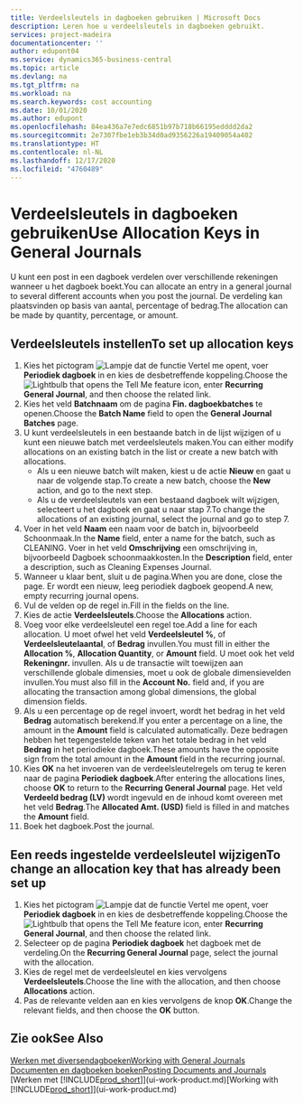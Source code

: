 ```yaml
---
title: Verdeelsleutels in dagboeken gebruiken | Microsoft Docs
description: Leren hoe u verdeelsleutels in dagboeken gebruikt.
services: project-madeira
documentationcenter: ''
author: edupont04
ms.service: dynamics365-business-central
ms.topic: article
ms.devlang: na
ms.tgt_pltfrm: na
ms.workload: na
ms.search.keywords: cost accounting
ms.date: 10/01/2020
ms.author: edupont
ms.openlocfilehash: 84ea436a7e7edc6851b97b718b66195edddd2da2
ms.sourcegitcommit: 2e7307fbe1eb3b34d0ad9356226a19409054a402
ms.translationtype: HT
ms.contentlocale: nl-NL
ms.lasthandoff: 12/17/2020
ms.locfileid: "4760489"
---
```

# <a name="use-allocation-keys-in-general-journals"></a><span data-ttu-id="c2ca8-103">Verdeelsleutels in dagboeken gebruiken</span><span class="sxs-lookup"><span data-stu-id="c2ca8-103">Use Allocation Keys in General Journals</span></span>
<span data-ttu-id="c2ca8-104">U kunt een post in een dagboek verdelen over verschillende rekeningen wanneer u het dagboek boekt.</span><span class="sxs-lookup"><span data-stu-id="c2ca8-104">You can allocate an entry in a general journal to several different accounts when you post the journal.</span></span> <span data-ttu-id="c2ca8-105">De verdeling kan plaatsvinden op basis van aantal, percentage of bedrag.</span><span class="sxs-lookup"><span data-stu-id="c2ca8-105">The allocation can be made by quantity, percentage, or amount.</span></span>

## <a name="to-set-up-allocation-keys"></a><span data-ttu-id="c2ca8-106">Verdeelsleutels instellen</span><span class="sxs-lookup"><span data-stu-id="c2ca8-106">To set up allocation keys</span></span>
1. <span data-ttu-id="c2ca8-107">Kies het pictogram ![Lampje dat de functie Vertel me opent](media/ui-search/search_small.png "Vertel me wat u wilt doen"), voer **Periodiek dagboek** in en kies de desbetreffende koppeling.</span><span class="sxs-lookup"><span data-stu-id="c2ca8-107">Choose the ![Lightbulb that opens the Tell Me feature](media/ui-search/search_small.png "Tell me what you want to do") icon, enter **Recurring General Journal**, and then choose the related link.</span></span>
2. <span data-ttu-id="c2ca8-108">Kies het veld **Batchnaam** om de pagina **Fin. dagboekbatches** te openen.</span><span class="sxs-lookup"><span data-stu-id="c2ca8-108">Choose the **Batch Name** field to open the **General Journal Batches** page.</span></span>
3. <span data-ttu-id="c2ca8-109">U kunt verdeelsleutels in een bestaande batch in de lijst wijzigen of u kunt een nieuwe batch met verdeelsleutels maken.</span><span class="sxs-lookup"><span data-stu-id="c2ca8-109">You can either modify allocations on an existing batch in the list or create a new batch with allocations.</span></span>
   * <span data-ttu-id="c2ca8-110">Als u een nieuwe batch wilt maken, kiest u de actie **Nieuw** en gaat u naar de volgende stap.</span><span class="sxs-lookup"><span data-stu-id="c2ca8-110">To create a new batch, choose the **New** action, and go to the next step.</span></span>
   * <span data-ttu-id="c2ca8-111">Als u de verdeelsleutels van een bestaand dagboek wilt wijzigen, selecteert u het dagboek en gaat u naar stap 7.</span><span class="sxs-lookup"><span data-stu-id="c2ca8-111">To change the allocations of an existing journal, select the journal and go to step 7.</span></span>    
4. <span data-ttu-id="c2ca8-112">Voer in het veld **Naam** een naam voor de batch in, bijvoorbeeld Schoonmaak.</span><span class="sxs-lookup"><span data-stu-id="c2ca8-112">In the **Name** field, enter a name for the batch, such as CLEANING.</span></span> <span data-ttu-id="c2ca8-113">Voer in het veld **Omschrijving** een omschrijving in, bijvoorbeeld Dagboek schoonmaakkosten.</span><span class="sxs-lookup"><span data-stu-id="c2ca8-113">In the **Description** field, enter a description, such as Cleaning Expenses Journal.</span></span>
5. <span data-ttu-id="c2ca8-114">Wanneer u klaar bent, sluit u de pagina.</span><span class="sxs-lookup"><span data-stu-id="c2ca8-114">When you are done, close the page.</span></span> <span data-ttu-id="c2ca8-115">Er wordt een nieuw, leeg periodiek dagboek geopend.</span><span class="sxs-lookup"><span data-stu-id="c2ca8-115">A new, empty recurring journal opens.</span></span>
6. <span data-ttu-id="c2ca8-116">Vul de velden op de regel in.</span><span class="sxs-lookup"><span data-stu-id="c2ca8-116">Fill in the fields on the line.</span></span>
7. <span data-ttu-id="c2ca8-117">Kies de actie **Verdeelsleutels**.</span><span class="sxs-lookup"><span data-stu-id="c2ca8-117">Choose the **Allocations** action.</span></span>
8. <span data-ttu-id="c2ca8-118">Voeg voor elke verdeelsleutel een regel toe.</span><span class="sxs-lookup"><span data-stu-id="c2ca8-118">Add a line for each allocation.</span></span> <span data-ttu-id="c2ca8-119">U moet ofwel het veld **Verdeelsleutel %**, of **Verdeelsleutelaantal**, of **Bedrag** invullen.</span><span class="sxs-lookup"><span data-stu-id="c2ca8-119">You must fill in either the **Allocation %**, **Allocation Quantity**, or **Amount** field.</span></span> <span data-ttu-id="c2ca8-120">U moet ook het veld **Rekeningnr.** invullen. Als u de transactie wilt toewijzen aan verschillende globale dimensies, moet u ook de globale dimensievelden invullen.</span><span class="sxs-lookup"><span data-stu-id="c2ca8-120">You must also fill in the **Account No.** field and, if you are allocating the transaction among global dimensions, the global dimension fields.</span></span>
9. <span data-ttu-id="c2ca8-121">Als u een percentage op de regel invoert, wordt het bedrag in het veld **Bedrag** automatisch berekend.</span><span class="sxs-lookup"><span data-stu-id="c2ca8-121">If you enter a percentage on a line, the amount in the **Amount** field is calculated automatically.</span></span> <span data-ttu-id="c2ca8-122">Deze bedragen hebben het tegengestelde teken van het totale bedrag in het veld **Bedrag** in het periodieke dagboek.</span><span class="sxs-lookup"><span data-stu-id="c2ca8-122">These amounts have the opposite sign from the total amount in the **Amount** field in the recurring journal.</span></span>
10. <span data-ttu-id="c2ca8-123">Kies **OK** na het invoeren van de verdeelsleutelregels om terug te keren naar de pagina **Periodiek dagboek**.</span><span class="sxs-lookup"><span data-stu-id="c2ca8-123">After entering the allocations lines, choose **OK** to return to the **Recurring General Journal** page.</span></span> <span data-ttu-id="c2ca8-124">Het veld **Verdeeld bedrag (LV)** wordt ingevuld en de inhoud komt overeen met het veld **Bedrag**.</span><span class="sxs-lookup"><span data-stu-id="c2ca8-124">The **Allocated Amt. (USD)** field is filled in and matches the **Amount** field.</span></span>
11. <span data-ttu-id="c2ca8-125">Boek het dagboek.</span><span class="sxs-lookup"><span data-stu-id="c2ca8-125">Post the journal.</span></span>

## <a name="to-change-an-allocation-key-that-has-already-been-set-up"></a><span data-ttu-id="c2ca8-126">Een reeds ingestelde verdeelsleutel wijzigen</span><span class="sxs-lookup"><span data-stu-id="c2ca8-126">To change an allocation key that has already been set up</span></span>
1. <span data-ttu-id="c2ca8-127">Kies het pictogram ![Lampje dat de functie Vertel me opent](media/ui-search/search_small.png "Vertel me wat u wilt doen"), voer **Periodiek dagboek** in en kies de desbetreffende koppeling.</span><span class="sxs-lookup"><span data-stu-id="c2ca8-127">Choose the ![Lightbulb that opens the Tell Me feature](media/ui-search/search_small.png "Tell me what you want to do") icon, enter **Recurring General Journal**, and then choose the related link.</span></span>
2. <span data-ttu-id="c2ca8-128">Selecteer op de pagina **Periodiek dagboek** het dagboek met de verdeling.</span><span class="sxs-lookup"><span data-stu-id="c2ca8-128">On the **Recurring General Journal** page, select the journal with the allocation.</span></span>
3. <span data-ttu-id="c2ca8-129">Kies de regel met de verdeelsleutel en kies vervolgens **Verdeelsleutels**.</span><span class="sxs-lookup"><span data-stu-id="c2ca8-129">Choose the line with the allocation, and then choose **Allocations** action.</span></span>
4. <span data-ttu-id="c2ca8-130">Pas de relevante velden aan en kies vervolgens de knop **OK**.</span><span class="sxs-lookup"><span data-stu-id="c2ca8-130">Change the relevant fields, and then choose the **OK** button.</span></span>

## <a name="see-also"></a><span data-ttu-id="c2ca8-131">Zie ook</span><span class="sxs-lookup"><span data-stu-id="c2ca8-131">See Also</span></span>
[<span data-ttu-id="c2ca8-132">Werken met diversendagboeken</span><span class="sxs-lookup"><span data-stu-id="c2ca8-132">Working with General Journals</span></span>](ui-work-general-journals.md)  
[<span data-ttu-id="c2ca8-133">Documenten en dagboeken boeken</span><span class="sxs-lookup"><span data-stu-id="c2ca8-133">Posting Documents and Journals</span></span>](ui-post-documents-journals.md)  
<span data-ttu-id="c2ca8-134">[Werken met [!INCLUDE[prod_short](includes/prod_short.md)]](ui-work-product.md)</span><span class="sxs-lookup"><span data-stu-id="c2ca8-134">[Working with [!INCLUDE[prod_short](includes/prod_short.md)]](ui-work-product.md)</span></span>
